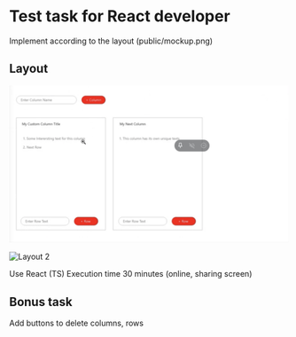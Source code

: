 # Test task for React developer

Implement according to the layout (public/mockup.png)

## Layout

![Layout](https://raw.githubusercontent.com/Shtokarev/ReactTestTask/master/public/mockup.png)

![Layout 2](../master/public/mockup.png)

Use React (TS)
Execution time 30 minutes (online, sharing screen)

## Bonus task

Add buttons to delete columns, rows
